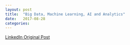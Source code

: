 ```yaml
---
layout: post
title:  "Big Data, Machine Learning, AI and Analytics"
date:   2017-08-28
categories:
---
```


[LinkedIn Original Post](https://www.linkedin.com/pulse/big-data-machine-learning-ai-analytics-claire-wang/?lipi=urn%3Ali%3Apage%3Ad_flagship3_profile_view_base_post_details%3BO1eI2izETZCKUeB9kd0L5A%3D%3D)

